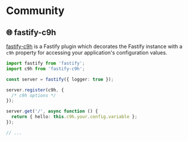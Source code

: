 # Community

## 🌐 fastify-c9h

[fastify-c9h](https://github.com/lukecarr/fastify-c9h) is a Fastify plugin which decorates the Fastify instance with a `c9h` property for accessing your application's configuration values.

```ts
import fastify from 'fastify';
import c9h from 'fastify-c9h';

const server = fastify({ logger: true });

server.register(c9h, {
  /* c9h options */
});

server.get('/', async function () {
  return { hello: this.c9h.your.config.variable };
});

// ...
```
